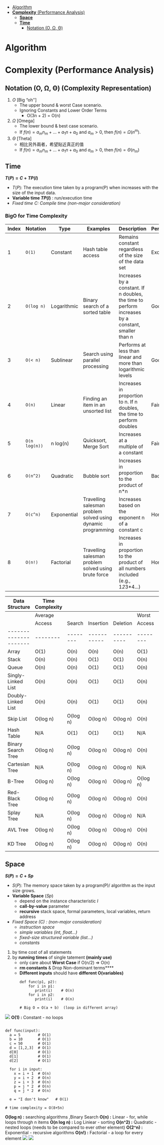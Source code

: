 - [Algorithm](#algorithm)
- [**Complexity** (Performance Analysis)](#complexity-performance-analysis)
  - [**Space**](#space)
  - [**Time**](#time)
    - [Notation (O, Ω, Θ)](#notation-o-ω-θ)

# Algorithm 
# **Complexity** (Performance Analysis)
## Notation (O, Ω, Θ) (Complexity Representation)
1. $O$ [Big “oh’’]
	- The upper bound & worst Case scenario.
	- Ignoring Constants and Lower Order Terms
		- O(3n + 2) = O(n)
2. $Ω$ [Omega]
	- The lower bound & best case scenario.
	- If $f(n) =  a_mn_m+…+a_1n+a_0$ and $a_m > 0$, then $f(n) = \Omega(n^m)$.
3. $Θ$ [Theta]
	- 相比另外兩者，希望貼近真正的值
	- If $f(n) = a_mn_m+…+a_1n+a_0$ and $a_m > 0$, then $f(n) = \Theta(n_m)$

## **Time**
**$T(P) = C + TP(I)$**
- $T(P)$: The execution time taken by a program(P) when increases with the size of the input data.
- **Variable time $TP(I)$** : run/execution time
- _Fixed time $C$: Compile time (non-major consideration)_
### BigO for Time Complexity ###
| Index | Notation     | Type       | Examples                                   | Description                                                            | Performance  |
|-------|--------------|------------|--------------------------------------------|------------------------------------------------------------------------|--------------|
| 1     | ```O(1)```         | Constant   | Hash table access                          | Remains constant regardless of the size of the data set                | Excellent    |
| 2     | ```O(log n)```     | Logarithmic| Binary search of a sorted table            | Increases by a constant. If n doubles, the time to perform increases by a constant, smaller than n | Good        |
| 3     | ```O(< n)```       | Sublinear  | Search using parallel processing           | Performs at less than linear and more than logarithmic levels          | Good        |
| 4     | ```O(n)```         | Linear     | Finding an item in an unsorted list        | Increases in proportion to n. If n doubles, the time to perform doubles| Fair         |
| 5     | ```O(n log(n))```  | n log(n)   | Quicksort, Merge Sort                      | Increases at a multiple of a constant                                  | Fair         |
| 6     | ```O(n^2)```       | Quadratic  | Bubble sort                                | Increases in proportion to the product of n*n                          | Bad          |
| 7     | ```O(c^n)```       | Exponential| Travelling salesman problem solved using dynamic programming | Increases based on the exponent n of a constant c                 | Horrible     |
| 8     | ```O(n!)```        | Factorial  | Travelling salesman problem solved using brute force | Increases in proportion to the product of all numbers included (e.g., 1*2*3*4...) | Horrible     |


| Data Structure      | Time Complexity | | | | | | | | Space Complexity |
|---------------------|-----------------|-|-|-|-|-|-|-|------------------|
|                     | Average         | | | | Worst           | | | | Worst          |
|                     | Access | Search | Insertion | Deletion | Access | Search | Insertion | Deletion |                 |
|---------------------|--------|--------|-----------|----------|--------|--------|-----------|----------|-----------------|
| Array               | O(1)   | O(n)   | O(n)      | O(n)     | O(1)   | O(n)   | O(n)      | O(n)     | O(n)            |
| Stack               | O(n)   | O(n)   | O(1)      | O(1)     | O(n)   | O(n)   | O(1)      | O(1)     | O(n)            |
| Queue               | O(n)   | O(n)   | O(1)      | O(1)     | O(n)   | O(n)   | O(1)      | O(1)     | O(n)            |
| Singly-Linked List  | O(n)   | O(n)   | O(1)      | O(1)     | O(n)   | O(n)   | O(1)      | O(1)     | O(n)            |
| Doubly-Linked List  | O(n)   | O(n)   | O(1)      | O(1)     | O(n)   | O(n)   | O(1)      | O(1)     | O(n)            |
| Skip List           | O(log n)| O(log n)| O(log n) | O(log n) | O(n)   | O(n)   | O(n)      | O(n)     | O(n log n)      |
| Hash Table          | N/A    | O(1)   | O(1)      | O(1)     | N/A    | O(n)   | O(n)      | O(n)     | O(n)            |
| Binary Search Tree  | O(log n)| O(log n)| O(log n) | O(log n) | O(n)   | O(n)   | O(n)      | O(n)     | O(n)            |
| Cartesian Tree      | N/A    | O(log n)| O(log n) | O(log n) | N/A    | O(n)   | O(n)      | O(n)     | N/A             |
| B-Tree              | O(log n)| O(log n)| O(log n) | O(log n) | O(log n)| O(log n)| O(log n)  | O(log n) | O(n)            |
| Red-Black Tree      | O(log n)| O(log n)| O(log n) | O(log n) | O(n)   | O(n)   | O(n)      | O(n)     | O(n)            |
| Splay Tree          | N/A    | O(log n)| O(log n) | O(log n) | N/A    | O(n)   | O(n)      | O(n)     | N/A             |
| AVL Tree            | O(log n)| O(log n)| O(log n) | O(log n) | O(n)   | O(n)   | O(n)      | O(n)     | O(n)            |
| KD Tree             | O(log n)| O(log n)| O(log n) | O(log n) | O(n)   | O(n)   | O(n)      | O(n)     | O(n)            |




## **Space**
**$S(P) = C + Sp$**
- $S(P)$: The memory space taken by a program(P)/ algorithm as the input size grows.
- **Variable Space** $(Sp)$
	- depend on the instance characteristic $I$
	- **call-by-value** parameter
	- **recursive** stack space, formal parameters, local variables, return address
- _Fixed Space $(C)$ : (non-major consideration)_
	- _instruction space_
	- _simple variables (int, float...)_
	- _fixed-size structured variable (list...)_
	- _constants_





1. by time cost of all statements
2. by **running times** of single tatement **(mainly use)**
   - only care about **Worst Case**   if O(n/2) => O(n)
   - **rm constants** & Drop Non-dominant terms****
   - **Different inputs** should have **different O(variables)**
     ```
	 def func(p1, p2):
	     for i in p1: 
		    print(i)    # O(n)
		 for i in p2:
		    print(i)    # O(n)   
			
	 # Big O = O(a + b)  (loop in different array)
	 ```
 
![](https://i.imgur.com/LiMB3L4.png)
**O(1) :** Constant - no loops
```

def func(input):
  a = 5        # O(1)
  b = 10       # O(1)
  c = 50       # O(1)
  d = [1,2,3]  # O(1)
  d[0]         # O(1)
  d[1]         # O(1)
  d[2]         # O(1)
  
  for i in input:  
    x = i + 1  # O(n)
    y = i + 2  # O(n)
    z = i + 3  # O(n)
	p = j * 2  # O(n)
	q = j * 2  # O(n)
	
  e = "I don't know"   # O(1)

# time complexity = O(8+5n)
```
**O(log n) :**  searching algorithms ,Binary Search
**O(n) :** Linear - for, while loops through n items
**O(n log n) :** Log Liniear - sorting
**O(n^2) :** Quadratic - nested loops (needs to be compared to ever other element)
**O(2^n) :** Exponential - recursive algorithms
**O(n!) :** Factorial - a loop for every element
![](https://i.imgur.com/bp9yiho.png)
![](https://i.imgur.com/yqneLba.png)

